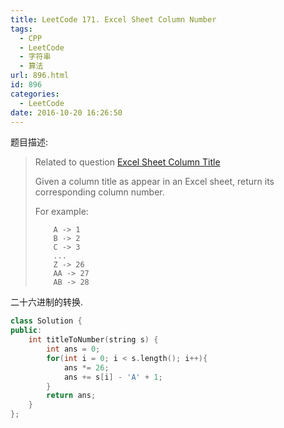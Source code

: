 ```yaml
---
title: LeetCode 171. Excel Sheet Column Number
tags:
  - CPP
  - LeetCode
  - 字符串
  - 算法
url: 896.html
id: 896
categories:
  - LeetCode
date: 2016-10-20 16:26:50
---
```

题目描述:

> Related to question [Excel Sheet Column Title](https://leetcode.com/problems/excel-sheet-column-title/)
>
> Given a column title as appear in an Excel sheet, return its corresponding column number.
>
> For example:
>
> ```
>     A -> 1
>     B -> 2
>     C -> 3
>     ...
>     Z -> 26
>     AA -> 27
>     AB -> 28 
> ```

二十六进制的转换.

```cpp
class Solution {
public:
    int titleToNumber(string s) {
        int ans = 0;
        for(int i = 0; i < s.length(); i++){
            ans *= 26;
            ans += s[i] - 'A' + 1;
        }
        return ans;
    }
};
```

